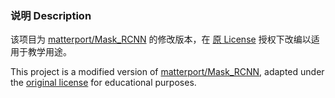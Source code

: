 
### 说明 Description

该项目为 [matterport/Mask_RCNN](https://github.com/matterport/Mask_RCNN) 的修改版本，在 [原 License](https://github.com/matterport/Mask_RCNN/blob/master/LICENSE) 授权下改编以适用于教学用途。

This project is a modified version of [matterport/Mask_RCNN](https://github.com/matterport/Mask_RCNN), adapted under the [original license](https://github.com/matterport/Mask_RCNN/blob/master/LICENSE) for educational purposes.
